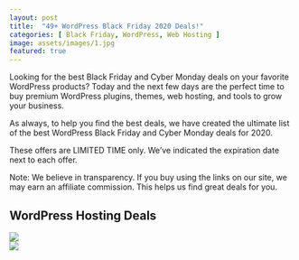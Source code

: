 ```yaml
---
layout: post
title:  "49+ WordPress Black Friday 2020 Deals!"
categories: [ Black Friday, WordPress, Web Hosting ]
image: assets/images/1.jpg
featured: true
---
```

Looking for the best Black Friday and Cyber Monday deals on your favorite WordPress products? Today and the next few days are the perfect time to buy premium WordPress plugins, themes, web hosting, and tools to grow your business.

As always, to help you find the best deals, we have created the ultimate list of the best WordPress Black Friday and Cyber Monday deals for 2020.

These offers are LIMITED TIME only. We’ve indicated the expiration date next to each offer.

Note: We believe in transparency. If you buy using the links on our site, we may earn an affiliate commission. This helps us find great deals for you.

<section>
    <h2>WordPress Hosting Deals</h2>
    <div class="row">
        <div class="col col-md-2">
            <img src="https://launchpartyorg.github.io/assets/images/1.jpg">
        </div>
        <div class="col col-md-10">
            <img src="https://launchpartyorg.github.io/assets/images/1.jpg">
        </div>
    </div>
</section>